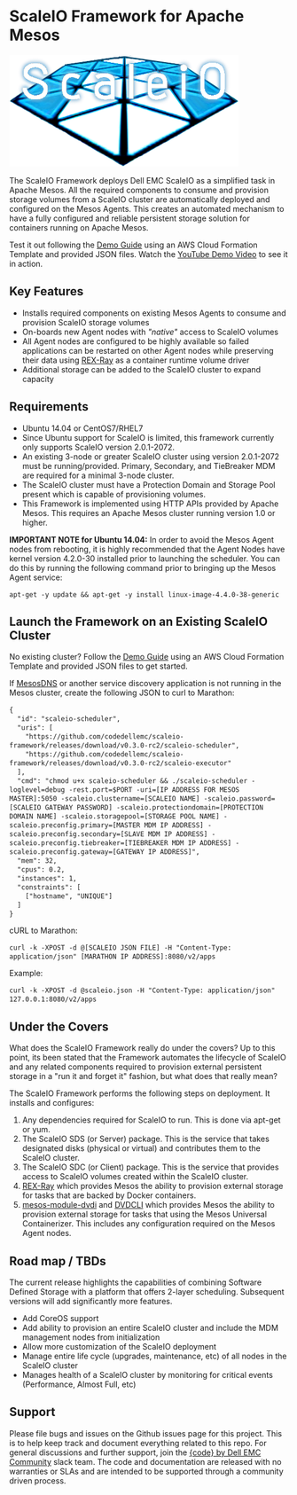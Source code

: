 # ScaleIO Framework for Apache Mesos

![logo](img/logo.png)

The ScaleIO Framework deploys Dell EMC ScaleIO as a simplified task in Apache Mesos. All the required components to consume and provision storage volumes from a ScaleIO cluster are automatically deployed and configured on the Mesos Agents. This creates an automated mechanism to have a fully configured and reliable persistent storage solution for containers running on Apache Mesos.

Test it out following the [Demo Guide](demo/README.md) using an AWS Cloud Formation Template and provided JSON files. Watch the [YouTube Demo Video](https://youtu.be/tt6qhEkeVOQ?list=PLbssOJyyvHuWiBQAg9EFWH570timj2fxt) to see it in action.

## Key Features
- Installs required components on existing Mesos Agents to consume and provision ScaleIO storage volumes
- On-boards new Agent nodes with *"native"* access to ScaleIO volumes
- All Agent nodes are configured to be highly available so failed applications can be restarted on other Agent nodes while preserving their data using [REX-Ray](https://github.com/emccode/rexray) as a container runtime volume driver
- Additional storage can be added to the ScaleIO cluster to expand capacity

## Requirements
- Ubuntu 14.04 or CentOS7/RHEL7
- Since Ubuntu support for ScaleIO is limited, this framework currently only supports ScaleIO version 2.0.1-2072.
- An existing 3-node or greater ScaleIO cluster using version 2.0.1-2072 must be running/provided. Primary, Secondary, and TieBreaker MDM are required for a minimal 3-node cluster.
- The ScaleIO cluster must have a Protection Domain and Storage Pool present which is capable of provisioning volumes.
- This Framework is implemented using HTTP APIs provided by Apache Mesos. This requires an Apache Mesos cluster running version 1.0 or higher.

**IMPORTANT NOTE for Ubuntu 14.04:** In order to avoid the Mesos Agent nodes from rebooting, it is highly recommended that the Agent Nodes have kernel version 4.2.0-30 installed prior to launching the scheduler. You can do this by running the following command prior to bringing up the Mesos Agent service:
```
apt-get -y update && apt-get -y install linux-image-4.4.0-38-generic
```

## Launch the Framework on an Existing ScaleIO Cluster
No existing cluster? Follow the [Demo Guide](demo/README.md) using an AWS Cloud Formation Template and provided JSON files to get started.

If [MesosDNS](https://github.com/mesosphere/mesos-dns) or another service discovery application is not running in the Mesos cluster, create the following JSON to curl to Marathon:
```
{
  "id": "scaleio-scheduler",
  "uris": [
    "https://github.com/codedellemc/scaleio-framework/releases/download/v0.3.0-rc2/scaleio-scheduler",
    "https://github.com/codedellemc/scaleio-framework/releases/download/v0.3.0-rc2/scaleio-executor"
  ],
  "cmd": "chmod u+x scaleio-scheduler && ./scaleio-scheduler -loglevel=debug -rest.port=$PORT -uri=[IP ADDRESS FOR MESOS MASTER]:5050 -scaleio.clustername=[SCALEIO NAME] -scaleio.password=[SCALEIO GATEWAY PASSWORD] -scaleio.protectiondomain=[PROTECTION DOMAIN NAME] -scaleio.storagepool=[STORAGE POOL NAME] -scaleio.preconfig.primary=[MASTER MDM IP ADDRESS] -scaleio.preconfig.secondary=[SLAVE MDM IP ADDRESS] -scaleio.preconfig.tiebreaker=[TIEBREAKER MDM IP ADDRESS] -scaleio.preconfig.gateway=[GATEWAY IP ADDRESS]",
  "mem": 32,
  "cpus": 0.2,
  "instances": 1,
  "constraints": [
    ["hostname", "UNIQUE"]
  ]
}
```

cURL to Marathon:
```
curl -k -XPOST -d @[SCALEIO JSON FILE] -H "Content-Type: application/json" [MARATHON IP ADDRESS]:8080/v2/apps
```

Example:
```
curl -k -XPOST -d @scaleio.json -H "Content-Type: application/json" 127.0.0.1:8080/v2/apps
```

## Under the Covers
What does the ScaleIO Framework really do under the covers? Up to this point, its been stated that the Framework automates the lifecycle of ScaleIO and any related components required to provision external persistent storage in a "run it and forget it" fashion, but what does that really mean?

The ScaleIO Framework performs the following steps on deployment. It installs and configures:

1. Any dependencies required for ScaleIO to run. This is done via apt-get or yum.
2. The ScaleIO SDS (or Server) package. This is the service that takes designated disks (physical or virtual) and contributes them to the ScaleIO cluster.
3. The ScaleIO SDC (or Client) package. This is the service that provides access to ScaleIO volumes created within the ScaleIO cluster.
4. [REX-Ray](https://github.com/codedellemc/rexray) which provides Mesos the ability to provision external storage for tasks that are backed by Docker containers.
5. [mesos-module-dvdi](https://github.com/emccode/mesos-module-dvdi) and [DVDCLI](https://github.com/emccode/dvdcli) which provides Mesos the ability to provision external storage for tasks that using the Mesos Universal Containerizer. This includes any configuration required on the Mesos Agent nodes.

## Road map / TBDs
The current release highlights the capabilities of combining Software Defined Storage with a platform that offers 2-layer scheduling. Subsequent versions will add significantly more features.

- Add CoreOS support
- Add ability to provision an entire ScaleIO cluster and include the MDM management nodes from initialization
- Allow more customization of the ScaleIO deployment
- Manage entire life cycle (upgrades, maintenance, etc) of all nodes in the ScaleIO cluster
- Manages health of a ScaleIO cluster by monitoring for critical events (Performance, Almost Full, etc)

## Support
Please file bugs and issues on the Github issues page for this project. This is to help keep track and document everything related to this repo. For general discussions and further support,  join the [{code} by Dell EMC Community](http://community.codedellemc.com/) slack team. The code and documentation are released with no warranties or SLAs and are intended to be supported through a community driven process.
